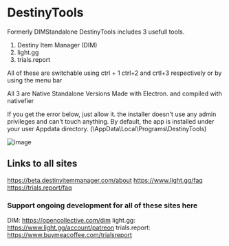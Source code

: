 # DestinyTools
Formerly DIMStandalone
DestinyTools includes 3 usefull tools.
1. Destiny Item Manager (DIM)
2. light.gg
3. trials.report

All of these are switchable using ctrl + 1 ctrl+2 and crtl+3 respectively or by using the menu bar

All 3 are Native Standalone Versions Made with Electron. and compiled with nativefier 

If you get the error below, just allow it. the installer doesn't use any admin privileges and can't touch anything. By default, the app is installed under your user Appdata directory. (\AppData\Local\Programs\DestinyTools)

![image](https://user-images.githubusercontent.com/46799448/130008832-8f19cc6b-073d-4f37-939e-e7a5db96d14b.png)

## Links to all sites
https://beta.destinyitemmanager.com/about
https://www.light.gg/faq
https://trials.report/faq

### Support ongoing development for all of these sites here
DIM: https://opencollective.com/dim
light.gg: https://www.light.gg/account/patreon
trials.report: https://www.buymeacoffee.com/trialsreport
